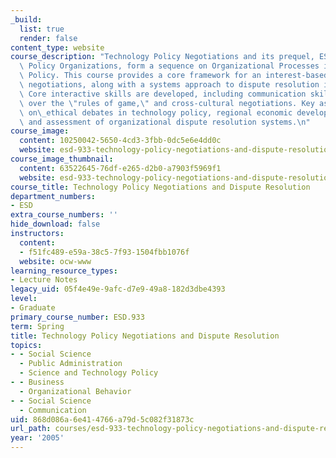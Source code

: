 ```yaml
---
_build:
  list: true
  render: false
content_type: website
course_description: "Technology Policy Negotiations and its prequel, ESD.932, Technology\
  \ Policy Organizations, form a sequence on Organizational Processes in Technology\
  \ Policy. This course provides a core framework for an interest-based approach to\
  \ negotiations, along with a systems approach to dispute resolution in organizations.\
  \ Core interactive skills are developed, including communication skills, negotiating\
  \ over the \"rules of game,\" and cross-cultural negotiations. Key assignments center\
  \ on\_ethical debates in technology policy, regional economic development challenges,\
  \ and assessment of organizational dispute resolution systems.\n"
course_image:
  content: 10250042-5650-4cd3-3fbb-0dc5e6e4dd0c
  website: esd-933-technology-policy-negotiations-and-dispute-resolution-spring-2005
course_image_thumbnail:
  content: 63522645-76df-e265-d2b0-a7903f5969f1
  website: esd-933-technology-policy-negotiations-and-dispute-resolution-spring-2005
course_title: Technology Policy Negotiations and Dispute Resolution
department_numbers:
- ESD
extra_course_numbers: ''
hide_download: false
instructors:
  content:
  - f51fc489-e59a-38c5-7f93-1504fbb1076f
  website: ocw-www
learning_resource_types:
- Lecture Notes
legacy_uid: 05f4e49e-9afc-d7e9-49a8-182d3dbe4393
level:
- Graduate
primary_course_number: ESD.933
term: Spring
title: Technology Policy Negotiations and Dispute Resolution
topics:
- - Social Science
  - Public Administration
  - Science and Technology Policy
- - Business
  - Organizational Behavior
- - Social Science
  - Communication
uid: 868d086a-6e41-4766-a79d-5c082f31873c
url_path: courses/esd-933-technology-policy-negotiations-and-dispute-resolution-spring-2005
year: '2005'
---
```

